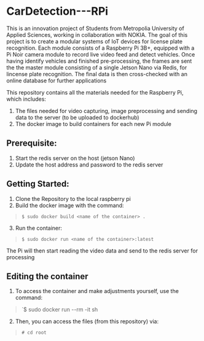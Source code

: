 # CarDetection---RPi
This is an innovation project of Students from Metropolia University of Applied Sciences, working in collaboration with NOKIA.
The goal of this project is to create a modular systems of IoT devices for license plate recognition. Each module consists of a Raspberry Pi 3B+, equipped with a Pi Noir camera module to record live video feed and detect vehicles. Once having identify vehicles and finished pre-processing, the frames are sent the the master module consisting of a single Jetson Nano via Redis, for lincense plate recognition. The final data is then cross-checked with an online database for further applications

This repository contains all the materials needed for the Raspberry Pi, which includes:
1. The files needed for video capturing, image preprocessing and sending data to the server (to be uploaded to dockerhub)
2. The docker image to build containers for each new Pi module

## Prerequisite: 
1. Start the redis server on the host (jetson Nano)
2. Update the host address and password to the redis server

## Getting Started:
1. Clone the Repository to the local raspberry pi
2. Build the docker image with the command:  
>`$ sudo docker build <name of the container> .`
3. Run the container:  
>`$ sudo docker run <name of the container>:latest`

The Pi will then start reading the video data and send to the redis server for processing 

## Editing the container
1. To access the container and make adjustments yourself, use the command:  
>`$ sudo docker run --rm -it <name of the container> sh
2. Then, you can access the files (from this repository) via:  
>`# cd root`
